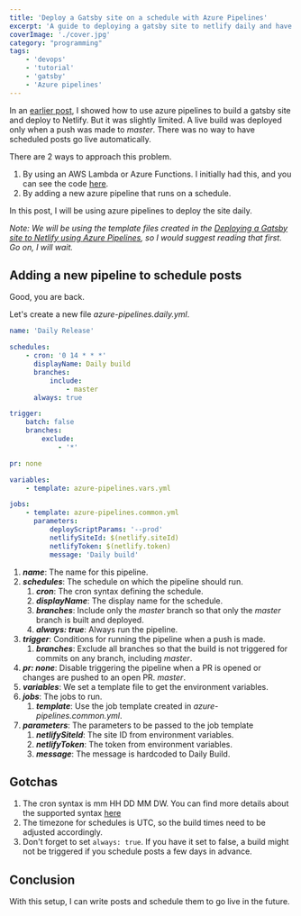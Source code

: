 ```yaml
---
title: 'Deploy a Gatsby site on a schedule with Azure Pipelines'
excerpt: 'A guide to deploying a gatsby site to netlify daily and have scheduled posts automatically go live by triggering Azure pipelines on a schedule'
coverImage: './cover.jpg'
category: "programming"
tags:
    - 'devops'
    - 'tutorial'
    - 'gatsby'
    - 'Azure pipelines'
---
```


In an [earlier post](./deploy-gatsby-site-netlify-azure-pipelines), I showed how to use azure pipelines to build a gatsby site and deploy to Netlify. But it was slightly limited. A live build was deployed only when a push was made to _master_. There was no way to have scheduled posts go live automatically.

There are 2 ways to approach this problem.

1. By using an AWS Lambda or Azure Functions. I initially had this, and you can see the code [here](https://github.com/AnkurSheel/BlogFunctions).
1. By adding a new azure pipeline that runs on a schedule.

In this post, I will be using azure pipelines to deploy the site daily.

_Note: We will be using the template files created in the [Deploying a Gatsby site to Netlify using Azure Pipelines](./deploy-gatsby-site-netlify-azure-pipelines), so I would suggest reading that first. Go on, I will wait._

## Adding a new pipeline to schedule posts

Good, you are back.

Let's create a new file _azure-pipelines.daily.yml_.

```yaml
name: 'Daily Release'

schedules:
    - cron: '0 14 * * *'
      displayName: Daily build
      branches:
          include:
              - master
      always: true

trigger:
    batch: false
    branches:
        exclude:
            - '*'

pr: none

variables:
    - template: azure-pipelines.vars.yml

jobs:
    - template: azure-pipelines.common.yml
      parameters:
          deployScriptParams: '--prod'
          netlifySiteId: $(netlify.siteId)
          netlifyToken: $(netlify.token)
          message: 'Daily build'
```

1. **_name_**: The name for this pipeline.
1. **_schedules_**: The schedule on which the pipeline should run.
    1. **_cron_**: The cron syntax defining the schedule.
    1. **_displayName_**: The display name for the schedule.
    1. **_branches_**: Include only the _master_ branch so that only the _master_ branch is built and deployed.
    1. **_always: true_**: Always run the pipeline.
1. **_trigger_**: Conditions for running the pipeline when a push is made.
    1. **_branches_**: Exclude all branches so that the build is not triggered for commits on any branch, including _master_.
1. **_pr: none_**: Disable triggering the pipeline when a PR is opened or changes are pushed to an open PR. _master_.
1. **_variables_**: We set a template file to get the environment variables.
1. **_jobs_**: The jobs to run.
    1. **_template_**: Use the job template created in _azure-pipelines.common.yml_.
1. **_parameters_**: The parameters to be passed to the job template
    1. **_netlifySiteId_**: The site ID from environment variables.
    1. **_netlifyToken_**: The token from environment variables.
    1. **_message_**: The message is hardcoded to Daily Build.

## Gotchas

1. The cron syntax is mm HH DD MM DW. You can find more details about the supported syntax [here](https://docs.microsoft.com/en-us/azure/devops/pipelines/build/triggers?view=azure-devops&tabs=yaml#supported-cron-syntax)
1. The timezone for schedules is UTC, so the build times need to be adjusted accordingly.
1. Don't forget to set `always: true`. If you have it set to false, a build might not be triggered if you schedule posts a few days in advance.

## Conclusion

With this setup, I can write posts and schedule them to go live in the future.
